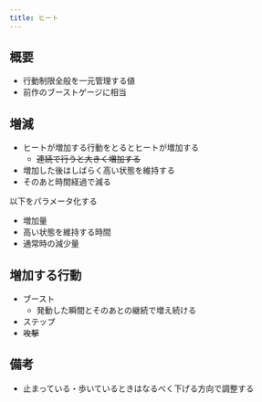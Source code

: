 ```yaml
---
title: ヒート
---
```


## 概要
* 行動制限全般を一元管理する値
* 前作のブーストゲージに相当

## 増減
* ヒートが増加する行動をとるとヒートが増加する
    * ~~連続で行うと大きく増加する~~
* 増加した後はしばらく高い状態を維持する
* そのあと時間経過で減る

以下をパラメータ化する
* 増加量
* 高い状態を維持する時間
* 通常時の減少量

## 増加する行動
* ブースト
    * 発動した瞬間とそのあとの継続で増え続ける
* ステップ
* ~~攻撃~~

## 備考
* 止まっている・歩いているときはなるべく下げる方向で調整する

